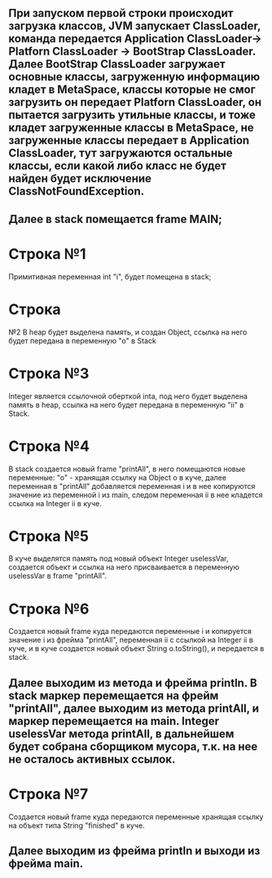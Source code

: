 ## При запуском первой строки происходит загрузка классов, JVM запускает  ClassLoader, команда передается Application ClassLoader-> Platforn ClassLoader -> BootStrap ClassLoader. Далее BootStrap ClassLoader загружает основные классы, загруженную информацию кладет в MetaSpace, классы которые не смог загрузить он передает Platforn ClassLoader, он пытается загрузить утильные классы, и тоже кладет загруженные классы в MetaSpace, не загруженные классы передает в Application ClassLoader, тут загружаются остальные классы, если какой либо класс не будет найден будет исключение ClassNotFoundException.



## Далее в stack помещается frame MAIN;




## <h1>Строка №1</h1>  Примитивная переменная int "i", будет помещена в stack;


## <h1>Строка</h1> №2  В heap будет выделена память, и создан Object, ссылка на него будет передана в переменную "о" в Stack


## <h1>Строка №3</h1>  Integer является ссылочной оберткой inta, под него будет выделена память в heap, ссылка на него будет передана в переменную "ii" в Stack.


## <h1>Строка №4</h1> В stack создается новый frame "printAll", в него помещаются новые переменные: "о" - хранящая ссылку на Object o в куче, далее переменная в "printAll" добавляется переменная i и в нее копируются значение из переменной i из main, следом переменная ii в нее кладется ссылка на Integer ii в куче.

## <h1>Строка №5</h1> В куче выделятся память под новый объект Integer uselessVar, создается объект и ссылка на него присваивается в переменную  uselessVar в frame "printAll".

## <h1>Строка №6</h1> Создается новый frame куда передаются переменные i и копируется значение i из фрейма "printAll", переменная ii с ссылкой на Integer ii в куче, и в куче создается новый объект String o.toString(), и передается в stack.

## Далее выходим из метода и фрейма println. В stack маркер перемещается на фрейм "printAll", далее выходим из метода printAll, и маркер перемещается на main. Integer uselessVar метода printAll, в дальнейшем будет собрана сборщиком мусора, т.к. на нее не осталось активных ссылок.

## <h1>Строка №7</h1>  Создается новый frame куда передаются переменные хранящая ссылку на объект типа String "finished" в куче.

## Далее выходим из фрейма println и выходи из фрейма main.